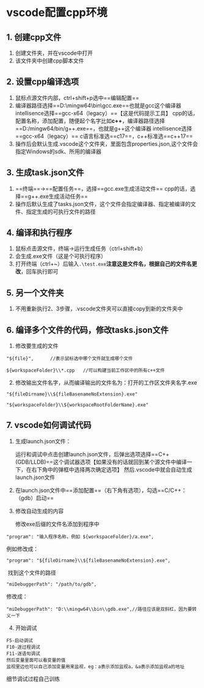 # vscode配置cpp环境

## 1. 创建cpp文件

1. 创建文件夹，并在vscode中打开
2. 该文件夹中创建cpp脚本文件

## 2. 设置cpp编译选项

1. 鼠标点源文件内部，ctrl+shift+p选中==编辑配置==
2. 编译器路径选择==D:\mingw64\bin\gcc.exe==也就是gcc这个编译器
   intellisence选择==gcc-x64（legacy）==【这是代码提示工具】
   cpp的话，配置名称，添加配置，随便起个名字比如**c++**，编译器路径选择==D:/mingw64/bin/g++.exe==，也就是g++这个编译器
   intellisence选择==gcc-x64（legacy）==
   c语言标准选==c17==，c++标准选==c++17==
3. 操作后会默认生成.vscode这个文件夹，里面包含properties.json,这个文件会指定Windows的sdk、所用的编译器

## 3. 生成task.json文件

1. ==终端==->==配置任务==，选择==gcc.exe生成活动文件==
   cpp的话，选择==g++.exe生成活动任务==
2. 操作后默认生成了tasks.json文件，这个文件会指定编译器、指定被编译的文件、指定生成的可执行文件的路径

## 4. 编译和执行程序

1. 鼠标点击源文件，终端->运行生成任务（ctrl+shift+b）
2. 会生成.exe文件（这是个可执行程序）
3. 打开终端（ctrl+\~）后输入`.\test.exe`**注意这是文件名，根据自己的文件名更改**，回车执行即可

## 5. 另一个文件夹

1. 不用重新执行2、3步骤，.vscode文件夹可以直接copy到新的文件夹中

## 6. 编译多个文件的代码，修改tasks.json文件

1. 修改要生成的文件

~~~
"${file}",      //表示鼠标选中哪个文件就生成哪个文件
~~~

~~~
${workspaceFolder}\\*.cpp   //可以构建当前工作区中的所有c++文件
~~~

2. 修改输出文件名字，从而编译输出的文件名为：打开的工作区文件夹名字.exe

~~~
"${fileDirname}\\${fileBasenameNoExtension}.exe"
~~~

~~~
"${workspaceFolder}\\${workspaceRootFolderName}.exe"
~~~

## 7. vscode如何调试代码

1. 生成launch.json文件：

   运行和调试中点击创建launch.json文件，后弹出选项选择==C++(GDB/LLDB)==这个调试器选项【如果没有的话就回到某个源文件中编译一下，在右下角中的弹框中选择两次确定选项】
   然后.vscode中就会自动生成launch.json文件

2. 在launch.json文件中==添加配置==（右下角有选项），勾选==C/C++：（gdb）启动==

3. 修改自动生成的内容

   修改exe后缀的文件名添加到程序中

~~~
"program": "输入程序名称，例如 ${workspaceFolder}/a.exe",
~~~

例如修改成：

~~~
"program": "${fileDirname}\\${fileBasenameNoExtension}.exe",
~~~

​				找到这个文件的路径

~~~
"miDebuggerPath": "/path/to/gdb",
~~~

修改成：

~~~
"miDebuggerPath": "D:\\mingw64\\bin\\gdb.exe",//路径应该是双斜杠，因为要转义一下
~~~

4. 开始调试

~~~
F5-启动调试
F10-逐过程调试
F11-逐语句调试
然后变量里面可以看变量的值
监视里边也可以自己添加变量用来监视，eg：a表示添加监视a，&a表示添加监视a的地址
~~~

细节调试过程自己训练